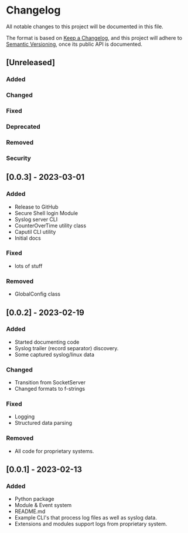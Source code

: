 # Changelog

All notable changes to this project will be documented in this file.

The format is based on [Keep a Changelog](https://keepachangelog.com/en/1.0.0/),
and this project will adhere to [Semantic Versioning](https://semver.org/spec/v2.0.0.html),
once its public API is documented.

## [Unreleased]

### Added

### Changed

### Fixed

### Deprecated

### Removed

### Security

## [0.0.3] - 2023-03-01

### Added

- Release to GitHub
- Secure Shell login Module
- Syslog server CLI
- CounterOverTime utility class
- Caputil CLI utility
- Initial docs

### Fixed
- lots of stuff

### Removed
- GlobalConfig class

## [0.0.2] - 2023-02-19

### Added
- Started documenting code
- Syslog trailer (record separator) discovery.
- Some captured syslog/linux data

### Changed
- Transition from SocketServer
- Changed formats to f-strings

### Fixed
- Logging
- Structured data parsing

### Removed
- All code for proprietary systems.

## [0.0.1] - 2023-02-13

### Added

- Python package
- Module & Event system
- README.md
- Example CLI's that process log files as well as syslog data.
- Extensions and modules support logs from proprietary system.

